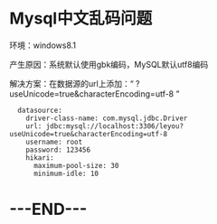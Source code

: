 # Mysql中文乱码问题

环境：windows8.1

产生原因：系统默认使用gbk编码，MySQL默认utf8编码

解决方案：在数据源的url上添加：“ ?useUnicode=true&characterEncoding=utf-8 ”

```
  datasource:
    driver-class-name: com.mysql.jdbc.Driver
    url: jdbc:mysql://localhost:3306/leyou?useUnicode=true&characterEncoding=utf-8
    username: root
    password: 123456
    hikari:
      maximum-pool-size: 30
      minimum-idle: 10
```

# ---END---